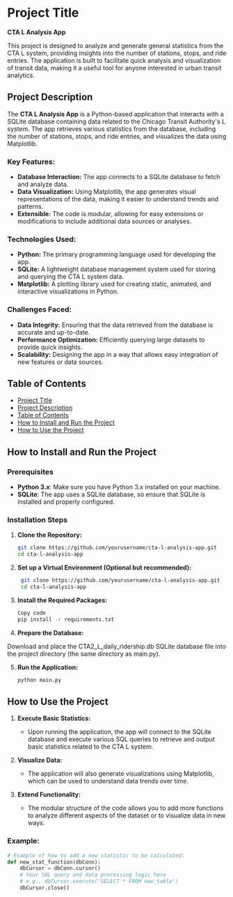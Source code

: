 # Project Title
**CTA L Analysis App**

This project is designed to analyze and generate general statistics from the CTA L system, providing insights into the number of stations, stops, and ride entries. The application is built to facilitate quick analysis and visualization of transit data, making it a useful tool for anyone interested in urban transit analytics.

## Project Description
The **CTA L Analysis App** is a Python-based application that interacts with a SQLite database containing data related to the Chicago Transit Authority's L system. The app retrieves various statistics from the database, including the number of stations, stops, and ride entries, and visualizes the data using Matplotlib.

### Key Features:
- **Database Interaction:** The app connects to a SQLite database to fetch and analyze data.
- **Data Visualization:** Using Matplotlib, the app generates visual representations of the data, making it easier to understand trends and patterns.
- **Extensible:** The code is modular, allowing for easy extensions or modifications to include additional data sources or analyses.

### Technologies Used:
- **Python:** The primary programming language used for developing the app.
- **SQLite:** A lightweight database management system used for storing and querying the CTA L system data.
- **Matplotlib:** A plotting library used for creating static, animated, and interactive visualizations in Python.

### Challenges Faced:
- **Data Integrity:** Ensuring that the data retrieved from the database is accurate and up-to-date.
- **Performance Optimization:** Efficiently querying large datasets to provide quick insights.
- **Scalability:** Designing the app in a way that allows easy integration of new features or data sources.

## Table of Contents
- [Project Title](#project-title)
- [Project Description](#project-description)
- [Table of Contents](#table-of-contents)
- [How to Install and Run the Project](#how-to-install-and-run-the-project)
- [How to Use the Project](#how-to-use-the-project)

## How to Install and Run the Project

### Prerequisites
- **Python 3.x**: Make sure you have Python 3.x installed on your machine.
- **SQLite**: The app uses a SQLite database, so ensure that SQLite is installed and properly configured.

### Installation Steps
1. **Clone the Repository:**
    ```bash
    git clone https://github.com/yourusername/cta-l-analysis-app.git
    cd cta-l-analysis-app


2. **Set up a Virtual Environment (Optional but recommended):**
    ```bash
     git clone https://github.com/yourusername/cta-l-analysis-app.git
     cd cta-l-analysis-app

3. **Install the Required Packages:**

    ```bash
    Copy code
    pip install -r requirements.txt

4. **Prepare the Database:**

Download and place the CTA2_L_daily_ridership.db SQLite database file into the project directory (the same directory as main.py).


5. **Run the Application:**

    ```bash
    python main.py

## How to Use the Project

1. **Execute Basic Statistics:**
   - Upon running the application, the app will connect to the SQLite database and execute various SQL queries to retrieve and output basic statistics related to the CTA L system.

2. **Visualize Data:**
   - The application will also generate visualizations using Matplotlib, which can be used to understand data trends over time.

3. **Extend Functionality:**
   - The modular structure of the code allows you to add more functions to analyze different aspects of the dataset or to visualize data in new ways.

### Example:
```python
# Example of how to add a new statistic to be calculated:
def new_stat_function(dbConn):
    dbCursor = dbConn.cursor()
    # Your SQL query and data processing logic here
    # e.g., dbCursor.execute('SELECT * FROM new_table')
    dbCursor.close()
